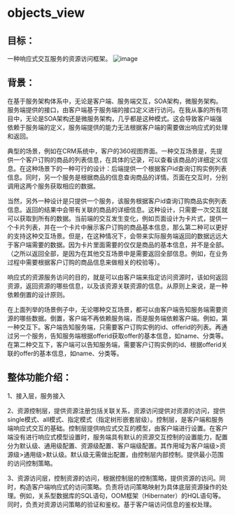 # objects_view
## 目标：
一种响应式交互服务的资源访问框架。
![image](https://user-images.githubusercontent.com/44310324/62463179-ed544100-b7bb-11e9-9821-e908ee940bfd.png)

## 背景：
在基于服务架构体系中，无论是客户端、服务端交互，SOA架构，微服务架构。服务端提供的接口，由客户端基于服务端的接口定义进行访问。在我从事的所有项目中，无论是SOA架构还是微服务架构，几乎都是这种模式。这会导致客户端强依赖于服务端的定义，服务端提供的能力无法根据客户端的需要做出响应式的处理和返回。

典型的场景，例如在CRM系统中，客户的360视图界面。一种交互场景是，先提供一个客户订购的商品的列表信息，在具体的记录，可以查看该商品的详细定义信息。在这种场景下的一种可行的设计：后端提供一个根据客户id查询订购实例列表信息。同时，另一个服务是根据商品的信息查询商品的详情。页面在交互时，分别调用这两个服务获取相应的数据。

当然，另外一种设计是只提供一个服务，该服务根据客户id查询订购商品实例列表信息。返回的结果中会带有关联的商品的详细信息。这种设计，只需要一次交互就可以获取到所有的数据。当前端的交互发生变化，例如页面设计为卡片式，提供一个卡片列表，并在一个卡片中展示客户订购的商品基本信息，那么第二种可以更好的支持这种交互场景。但是，在这种情况下，会带来实际服务端返回的数据远远大于客户端需要的数据。因为卡片里面需要的仅仅是商品的基本信息，并不是全部。（之所以返回全部，是因为在其他交互场景中是需要返回全部信息。例如，在业务过程中需要根据客户订购的商品信息来做相关的校验等）。

响应式的资源服务访问的目的，就是可以由客户端来指定访问资源时，该如何返回资源，返回资源的哪些信息，以及该资源关联资源的信息。从原则上来说，是一种依赖倒置的设计原则。

在上面列举的场景例子中，无论哪种交互场景，都可以由客户端告知服务端需要资源的哪些数据。倒置，客户端不再依赖服务端，而是服务端依赖客户端。例如，第一种交互下。客户端告知服务端，只需要客户订购实例的id、offerid的列表。再通过另一个服务，告知服务端根据offerid获取offer的基本信息，如name、分类等。在第二种交互下，客户端可以告知服务端，需要客户订购实例的id、根据offerid关联的offer的基本信息，如name、分类等。


## 整体功能介绍：
1、接入层，服务接入

2、资源控制层，提供资源注册包括关联关系，资源访问提供对资源的访问，提供single模式、all模式、指定模式（指定树形嵌套层级）。控制层，是客户端和服务端响应式交互的基础。控制层提供响应式交互的模型，由客户端进行设置。在客户端没有进行响应式模型设置时，服务端具有默认的资源交互控制的设置能力，配置分为默认级、通用级配置、资源级配置、客户端级配置。其作用域为客户端级>资源级>通用级>默认级。默认级无需做出配置，由控制层内部控制。提供最小范围的访问控制策略。

3、资源访问层，控制资源的访问，根据控制层的控制策略，提供资源的访问。同时，构造客户端响应式的访问策略。负责将访问策略映射为具体底层资源操作的处理。例如，关系型数据库的SQL语句，OOM框架（Hibernater）的HQL语句等。同时，负责对资源访问策略的验证和鉴权。基于客户端访问信息的鉴权处理。
